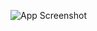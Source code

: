 ![App Screenshot](https://static.wixstatic.com/media/6919df_29a3dd4e5c53475da1d69e9950d7bc68~mv2.gif)
